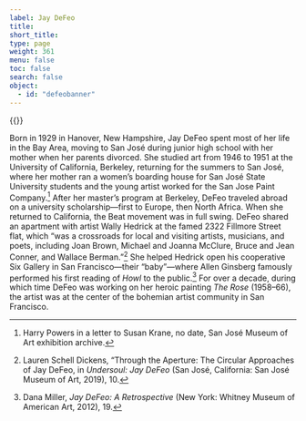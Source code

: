 ```yaml
---
label: Jay DeFeo
title:
short_title:
type: page
weight: 361
menu: false
toc: false
search: false
object:
  - id: "defeobanner"
---
```

{{<q-figure id="defeobanner">}}

Born in 1929 in Hanover, New Hampshire, Jay DeFeo spent most of her life in the Bay Area, moving to San José during junior high school with her mother when her parents divorced. She studied art from 1946 to 1951 at the University of California, Berkeley, returning for the summers to San José, where her mother ran a women’s boarding house for San José State University students and the young artist worked for the San Jose Paint Company.[^1] After her master’s program at Berkeley, DeFeo traveled abroad on a university scholarship—first to Europe, then North Africa. When she returned to California, the Beat movement was in full swing. DeFeo shared an apartment with artist Wally Hedrick at the famed 2322 Fillmore Street flat, which “was a crossroads for local and visiting artists, musicians, and poets, including Joan Brown, Michael and Joanna McClure, Bruce and Jean Conner, and Wallace Berman.”[^2] She helped Hedrick open his cooperative Six Gallery in San Francisco—their “baby”—where Allen Ginsberg famously performed his first reading of *Howl* to the public.[^3] For over a decade, during which time DeFeo was working on her heroic painting *The* *Rose* (1958–66), the artist was at the center of the bohemian artist community in San Francisco.

[^1]: Harry Powers in a letter to Susan Krane, no date, San José Museum of Art exhibition archive.

[^2]: Lauren Schell Dickens, “Through the Aperture: The Circular Approaches of Jay DeFeo, in *Undersoul: Jay DeFeo* (San José, California: San José Museum of Art, 2019), 10.

[^3]: Dana Miller, *Jay DeFeo: A Retrospective* (New York: Whitney Museum of American Art, 2012), 19.
